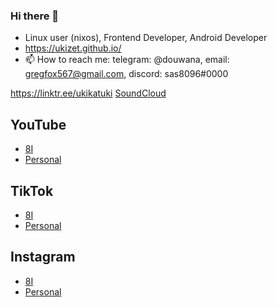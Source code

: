 ### Hi there 👋

<!--
**ukizet/ukizet** is a ✨ _special_ ✨ repository because its `README.md` (this file) appears on your GitHub profile.

Here are some ideas to get you started:

- 🔭 I’m currently working on ...
- 🌱 I’m currently learning ...
- 👯 I’m looking to collaborate on ...
- 🤔 I’m looking for help with ...
- 💬 Ask me about ...
- 📫 How to reach me: ...
- 😄 Pronouns: ...
- ⚡ Fun fact: ...
-->
- Linux user (nixos), Frontend Developer, Android Developer
- https://ukizet.github.io/
- 📫 How to reach me: telegram: @douwana, email: gregfox567@gmail.com, discord: sas8096#0000

https://linktr.ee/ukikatuki
[SoundCloud]()

## YouTube 

- [8I](https://www.youtube.com/channel/UCvL3KCuoCe8A3f6zWYZc4Mw)
- [Personal](https://youtube.com/@ukiukiuki-kk6hh)

## TikTok 

- [8I](https://www.tiktok.com/@8i__ns)
- [Personal](https://www.tiktok.com/@ni12184?_t=zm-8xxm1kdctzy&_r=1)

## Instagram 

- [8I](https://www.instagram.com/8i___ns/)
- [Personal](https://www.instagram.com/not8in)